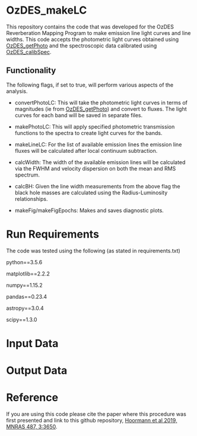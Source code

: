 # OzDES_makeLC
This repository contains the code that was developed for the OzDES
Reverberation Mapping Program to make emission line light curves and
line widths.  This code accepts the photometric light curves obtained
using [OzDES_getPhoto](https://github.com/jhoormann/OzDES_getPhoto) and
the spectroscopic data calibrated using
[OzDES_calibSpec](https://github.com/jhoormann/OzDES_calibSpec).

## Functionality
The following flags, if set to true, will perform various aspects of the
analysis.
* convertPhotoLC: This will take the photometric light curves in terms
of magnitudes (ie from
 [OzDES_getPhoto](https://github.com/jhoormann/OzDES_getPhoto)) and
 convert to fluxes.  The light curves for each band will be saved in
 separate files.

 * makePhotoLC: This will apply specified photometric transmission
 functions to the spectra to create light curves for the bands.

 * makeLineLC: For the list of available emission lines the emission
 line fluxes will be calculated after local continuum subtraction.

 * calcWidth:  The width of the available emission lines will be
 calculated via the FWHM and velocity dispersion on both the mean
 and RMS spectrum.

 * calcBH: Given the line width measurements from the above flag the
 black hole masses are calculated using the Radius-Luminosity
 relationships.

 * makeFig/makeFigEpochs:  Makes and saves diagnostic plots.

# Run Requirements
The code was tested using the following (as stated in requirements.txt)

python==3.5.6

matplotlib==2.2.2

numpy==1.15.2

pandas==0.23.4

astropy==3.0.4

scipy==1.3.0

# Input Data

# Output Data

# Reference
If you are using this code please cite the paper where this procedure
was first presented and link to this github repository,
[Hoormann et al 2019, MNRAS 487, 3:3650](https://ui.adsabs.harvard.edu/abs/2019MNRAS.487.3650H/abstract).
